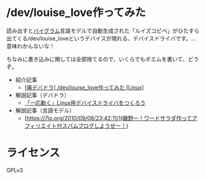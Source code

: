 # /dev/louise_love作ってみた

読み出すと[バイグラム](http://gihyo.jp/dev/serial/01/make-findspot/0005)言語モデルで自動生成された「ルイズコピペ」がひたすら出てくる/dev/louise_loveというデバイスが現れる、デバイスドライバです。…意味わかんないな！

ちなみに書き込みに関しては全部捨てるので、いくらでもポエムを書いて、どうぞ。

 - 紹介記事
   - [[痛デバドラ] /dev/louise_love作ってみた [Linux]](https://7io.org/2010/09/08/22:34:12/)
 - 解説記事（デバドラ）
   - [「一応動く」Linux用デバイスドライバをつくろう](https://7io.org/2010/09/08/23:37:25/)
 - 解説記事（言語モデル）
   - [https://7io.org/2010/09/08/23:42:11/](磯野ー！ワードサラダ作ってアフィリエイト付スパムブログしようぜー！)

# ライセンス

GPLv3
